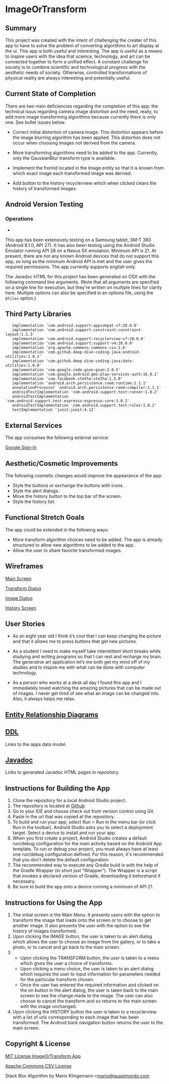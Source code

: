 # ImageOrTransform

## Summary

This project was created with the intent of challenging the creater of this app to have to solve the problem of converting algorithms to art display at the ui.  This app is both useful and interesting. The app is useful as a means to inspire users with the idea that science, technology, and art can be connected together to form a unified effect.  A constant challenge for society is to combine scientific and technological progress with the aesthetic needs of society.  Otherwise, controlled transformations of physical reality are always interesting and potentially useful.

## Current State of Completion

There are two main deficiencies regarding the completion of this app: the technical issus regarding camera image distortion and the need, really, to add more image transforming algorithms because currently there is only one.  See bullet issues below.

* Correct initial distortion of camera image. This distortion appears before the image blurring algorithm has been applied.  This distortion does not occur when choosing images not derived from the camera.

* More transforming algorithms need to be added to the app.  Currently, only the GaussianBlur transform type is available.
     
* Implement the fromId located in the Image entity so that it is known from which exact image each transformed image was derived.

* Add button to the history recyclerview which when clicked clears the history of transformed images.

## Android Version Testing

### Operations

- 

This app has been extensively testing on a Samsung tablet, SM-T 380 (Android 8.1.0, API 27).  It has also been testing using the Android Studio Emulator running API 28 on a Nexus 5X emulation.  Minimum API is 21.  At present, there are not any known Android devices that do not support this app, so long as the minimum Android API is met and the user gives the required permissions. The app currently supports english only.


The Javadoc HTML for this project has been generated on OSX  with the following command line arguments. 
(Note that all arguments are specified on a single line for execution, but they're written on multiple lines for clarity here. Multiple options can also be specified in an options file, using the `@files` option.)

## Third Party Libraries

 ```
    implementation 'com.android.support:appcompat-v7:28.0.0'
    implementation 'com.android.support.constraint:constraint-layout:1.1.3'
    implementation 'com.android.support:recyclerview-v7:28.0.0'
    implementation 'com.android.support:support-v4:28.0.0'
    implementation 'org.apache.commons:commons-csv:1.6'
    implementation 'com.github.deep-dive-coding-java:android-utilities:1.0.3'
    implementation 'com.github.deep-dive-coding-java:date-utilities:1.0.0'
    implementation 'com.google.code.gson:gson:2.8.5'
    implementation 'com.google.android.gms:play-services-auth:16.0.1'
    implementation 'com.facebook.stetho:stetho:1.5.0'
    implementation 'android.arch.persistence.room:runtime:1.1.1'
    annotationProcessor 'android.arch.persistence.room:compiler:1.1.1'
    androidTestImplementation 'com.android.support.test:runner:1.0.2'
    androidTestImplementation 'com.android.support.test.espresso:espresso-core:3.0.2'
    androidTestImplementation 'com.android.support.test:rules:1.0.2'
    testImplementation 'junit:junit:4.12'

 ```

## External Services
The app consumes the following external service:

[Google Sign-In](https://developers.google.com/identity/sign-in/android/start-integrating)

## Aesthetic/Cosmetic Improvements
The following cosmetic changes would improve the appearance of the app: 
- Style the buttons or exchange the buttons with icons.
- Style the alert dialogs.
- Move the history button to the top bar of the screen.
- Style the history list.


## Functional Stretch Goals
The app could be extended in the following ways:
- More transform algorithm choices need to be added.  The app is already structured to allow new algorithms to be added to the app.
- Allow the user to share favorite transformed images.

## Wireframes

[Main Screen](docs/ImageOrTransformWireFrameMainScreen.pdf)

[Transform Dialog](docs/ImageOrTransformTransformWireFrameDialogScreen.pdf)

[Image Dialog](docs/ImageOrTransformWireFrameImageDialog.pdf)

[History Screen](docs/ImageOrTransformWireFrameHistory.pdf)

## User Stories

- As an eight year old I think it’s cool that I can keep changing the picture and that it allows me to press buttons that get new pictures.

- As a student I need to make myself take intermittent short breaks while studying and writing programs so that I can rest and recharge my brain. The generative art application let’s me both get my mind off of my studies and to inspire me with what can be done with computer technology.

- As a person who works at a desk all day I found this app and I immediately loved watching the amazing pictures that can be made out of images. I never get tired of see what an image can be changed into. Also, it always helps me relax.

## [Entity Relationship Diagrams](docs/erd_version_4.pdf)

    
## [DDL](docs/ddl.md) 

Links to the apps data model.

## [**Javadoc**](docs/api)
Links to generated Javadoc HTML pages in repository.

## Instructions for Building the App

1. Clone the repository for a local Android Studio project.
2. The repository is located at [Github](https://github.com/tnordquist/ImageOrTransform)
3. Go to your IDE and choose check out from version control using Git.
4. Paste in the url that was copied at the repository.
5. To build and run your app, select Run > Run in the menu bar (or click Run  in the toolbar). Android Studio asks you to select a deployment target. Select a device to install and run your app.
6. When you first create a project, Android Studio creates a default run/debug configuration for the main activity based on the Android App template. To run or debug your project, you must always have at least one run/debug configuration defined. For this reason, it's recommended that you don’t delete the default configuration.
7. The recommended way to execute any Gradle build is with the help of the Gradle Wrapper (in short just “Wrapper”). The Wrapper is a script that invokes a declared version of Gradle, downloading it beforehand if necessary.
8. Be sure to build the app onto a device running a minimum of API 21.

## Instructions for Using the App

1. The initial screen is the Main Menu.  It presents users with the option to transform the image that loads onto the screen or to choose to get another image. It also presents the user with the option to see the history of images transformed.
2. Upon clicking the IMAGE button, the user is taken to an alert dialog which allows the user to choose an image from the gallery, or to take a photo, or to cancel and go back to the main screen.
3. - Upon clicking the TRANSFORM button, the user is taken to a menu which gives the user a choice of transforms.
    - Upon clicking a menu choice, the user is taken to an alert dialog
which requires the user to input information for parameters needed for the particular transform chosen.
    - Once the user has entered the required information and clicked on the on button in the alert dialog, the user is taken back to the main screen to see the change made to the image. The user can also choose to cancel the transform and so returns to the main screen with the image unchanged.
4. Upon clicking the HISTORY button the user is taken to a recyclerview with a list of urls corresponding to each image that has been transformed. The Android back navigation button returns the user to the main screen.

## Copyright & License
[MIT License ImageOrTransform App](LICENSE.md)

[Apache Commons CSV License](https://www.apache.org/licenses/LICENSE-2.0)

Stack Blur Algorithm by Mario Klingemann <mario@quasimondo.com